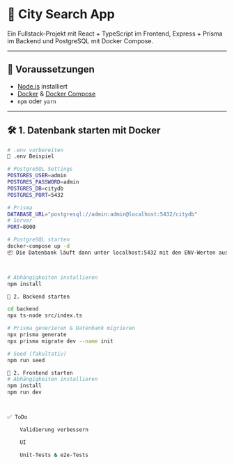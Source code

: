 # 🌆 City Search App

Ein Fullstack-Projekt mit React + TypeScript im Frontend, Express + Prisma im Backend und PostgreSQL mit Docker Compose.

---

## 🐳 Voraussetzungen

- [Node.js](https://nodejs.org/) installiert
- [Docker](https://www.docker.com/) & [Docker Compose](https://docs.docker.com/compose/)
- `npm` oder `yarn`

---

## 🛠️ 1. Datenbank starten mit Docker

```bash
# .env vorbereiten
📄 .env Beispiel

# PostgreSQL Settings
POSTGRES_USER=admin
POSTGRES_PASSWORD=admin
POSTGRES_DB=citydb
POSTGRES_PORT=5432

# Prisma
DATABASE_URL="postgresql://admin:admin@localhost:5432/citydb"
# Server
PORT=8000

# PostgreSQL starten
docker-compose up -d
📦 Die Datenbank läuft dann unter localhost:5432 mit den ENV-Werten aus .env.



# Abhängigkeiten installieren
npm install

🧩 2. Backend starten

cd backend
npx ts-node src/index.ts

# Prisma generieren & Datenbank migrieren
npx prisma generate
npx prisma migrate dev --name init

# Seed (fakultativ)
npm run seed

🧩 2. Frontend starten
# Abhängigkeiten installieren
npm install
npm run dev



✅ ToDo 

    Validierung verbessern

    UI

    Unit-Tests & e2e-Tests
